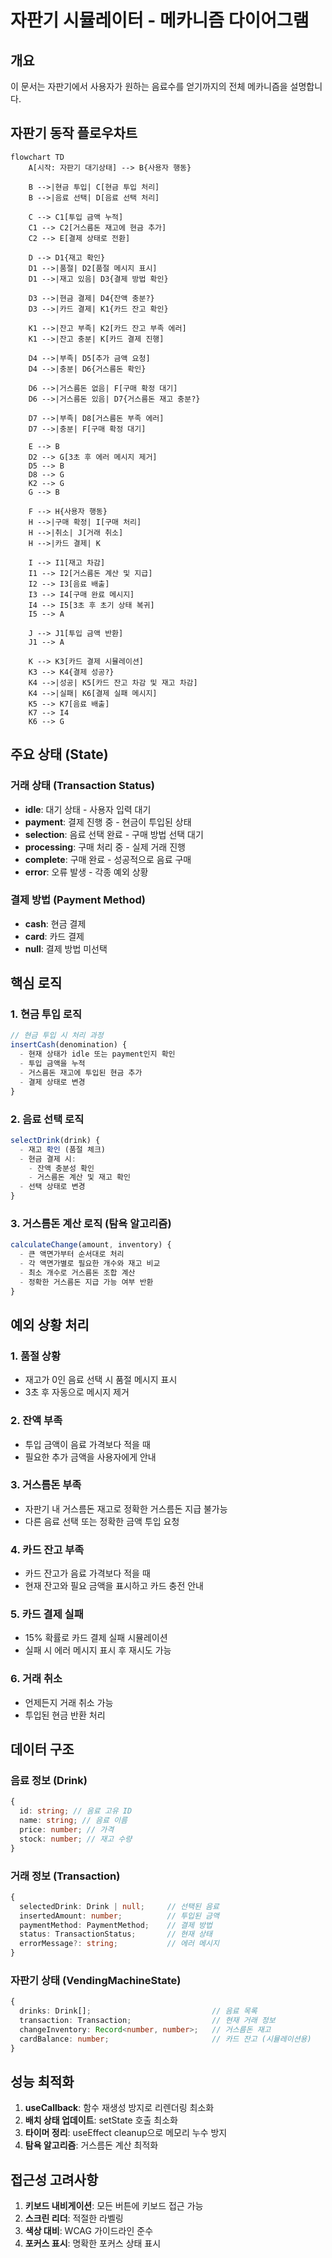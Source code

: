 # 자판기 시뮬레이터 - 메카니즘 다이어그램

## 개요

이 문서는 자판기에서 사용자가 원하는 음료수를 얻기까지의 전체 메카니즘을 설명합니다.

## 자판기 동작 플로우차트

```mermaid
flowchart TD
    A[시작: 자판기 대기상태] --> B{사용자 행동}

    B -->|현금 투입| C[현금 투입 처리]
    B -->|음료 선택| D[음료 선택 처리]

    C --> C1[투입 금액 누적]
    C1 --> C2[거스름돈 재고에 현금 추가]
    C2 --> E[결제 상태로 전환]

    D --> D1{재고 확인}
    D1 -->|품절| D2[품절 메시지 표시]
    D1 -->|재고 있음| D3{결제 방법 확인}

    D3 -->|현금 결제| D4{잔액 충분?}
    D3 -->|카드 결제| K1{카드 잔고 확인}

    K1 -->|잔고 부족| K2[카드 잔고 부족 에러]
    K1 -->|잔고 충분| K[카드 결제 진행]

    D4 -->|부족| D5[추가 금액 요청]
    D4 -->|충분| D6{거스름돈 확인}

    D6 -->|거스름돈 없음| F[구매 확정 대기]
    D6 -->|거스름돈 있음| D7{거스름돈 재고 충분?}

    D7 -->|부족| D8[거스름돈 부족 에러]
    D7 -->|충분| F[구매 확정 대기]

    E --> B
    D2 --> G[3초 후 에러 메시지 제거]
    D5 --> B
    D8 --> G
    K2 --> G
    G --> B

    F --> H{사용자 행동}
    H -->|구매 확정| I[구매 처리]
    H -->|취소| J[거래 취소]
    H -->|카드 결제| K

    I --> I1[재고 차감]
    I1 --> I2[거스름돈 계산 및 지급]
    I2 --> I3[음료 배출]
    I3 --> I4[구매 완료 메시지]
    I4 --> I5[3초 후 초기 상태 복귀]
    I5 --> A

    J --> J1[투입 금액 반환]
    J1 --> A

    K --> K3[카드 결제 시뮬레이션]
    K3 --> K4{결제 성공?}
    K4 -->|성공| K5[카드 잔고 차감 및 재고 차감]
    K4 -->|실패| K6[결제 실패 메시지]
    K5 --> K7[음료 배출]
    K7 --> I4
    K6 --> G
```

## 주요 상태 (State)

### 거래 상태 (Transaction Status)

- **idle**: 대기 상태 - 사용자 입력 대기
- **payment**: 결제 진행 중 - 현금이 투입된 상태
- **selection**: 음료 선택 완료 - 구매 방법 선택 대기
- **processing**: 구매 처리 중 - 실제 거래 진행
- **complete**: 구매 완료 - 성공적으로 음료 구매
- **error**: 오류 발생 - 각종 예외 상황

### 결제 방법 (Payment Method)

- **cash**: 현금 결제
- **card**: 카드 결제
- **null**: 결제 방법 미선택

## 핵심 로직

### 1. 현금 투입 로직

```typescript
// 현금 투입 시 처리 과정
insertCash(denomination) {
  - 현재 상태가 idle 또는 payment인지 확인
  - 투입 금액을 누적
  - 거스름돈 재고에 투입된 현금 추가
  - 결제 상태로 변경
}
```

### 2. 음료 선택 로직

```typescript
selectDrink(drink) {
  - 재고 확인 (품절 체크)
  - 현금 결제 시:
    - 잔액 충분성 확인
    - 거스름돈 계산 및 재고 확인
  - 선택 상태로 변경
}
```

### 3. 거스름돈 계산 로직 (탐욕 알고리즘)

```typescript
calculateChange(amount, inventory) {
  - 큰 액면가부터 순서대로 처리
  - 각 액면가별로 필요한 개수와 재고 비교
  - 최소 개수로 거스름돈 조합 계산
  - 정확한 거스름돈 지급 가능 여부 반환
}
```

## 예외 상황 처리

### 1. 품절 상황

- 재고가 0인 음료 선택 시 품절 메시지 표시
- 3초 후 자동으로 메시지 제거

### 2. 잔액 부족

- 투입 금액이 음료 가격보다 적을 때
- 필요한 추가 금액을 사용자에게 안내

### 3. 거스름돈 부족

- 자판기 내 거스름돈 재고로 정확한 거스름돈 지급 불가능
- 다른 음료 선택 또는 정확한 금액 투입 요청

### 4. 카드 잔고 부족

- 카드 잔고가 음료 가격보다 적을 때
- 현재 잔고와 필요 금액을 표시하고 카드 충전 안내

### 5. 카드 결제 실패

- 15% 확률로 카드 결제 실패 시뮬레이션
- 실패 시 에러 메시지 표시 후 재시도 가능

### 6. 거래 취소

- 언제든지 거래 취소 가능
- 투입된 현금 반환 처리

## 데이터 구조

### 음료 정보 (Drink)

```typescript
{
  id: string; // 음료 고유 ID
  name: string; // 음료 이름
  price: number; // 가격
  stock: number; // 재고 수량
}
```

### 거래 정보 (Transaction)

```typescript
{
  selectedDrink: Drink | null;     // 선택된 음료
  insertedAmount: number;          // 투입된 금액
  paymentMethod: PaymentMethod;    // 결제 방법
  status: TransactionStatus;       // 현재 상태
  errorMessage?: string;           // 에러 메시지
}
```

### 자판기 상태 (VendingMachineState)

```typescript
{
  drinks: Drink[];                           // 음료 목록
  transaction: Transaction;                  // 현재 거래 정보
  changeInventory: Record<number, number>;   // 거스름돈 재고
  cardBalance: number;                       // 카드 잔고 (시뮬레이션용)
}
```

## 성능 최적화

1. **useCallback**: 함수 재생성 방지로 리렌더링 최소화
2. **배치 상태 업데이트**: setState 호출 최소화
3. **타이머 정리**: useEffect cleanup으로 메모리 누수 방지
4. **탐욕 알고리즘**: 거스름돈 계산 최적화

## 접근성 고려사항

1. **키보드 내비게이션**: 모든 버튼에 키보드 접근 가능
2. **스크린 리더**: 적절한 라벨링
3. **색상 대비**: WCAG 가이드라인 준수
4. **포커스 표시**: 명확한 포커스 상태 표시
